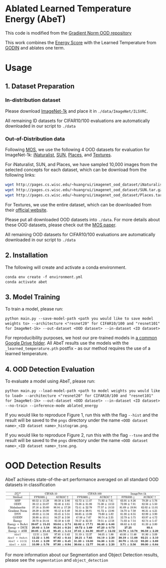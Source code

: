 # Ablated Learned Temperature Energy (AbeT)
This code is modified from the [Gradient Norm OOD repository](https://github.com/deeplearning-wisc/gradnorm_ood)

This work combines the [Energy Score](https://arxiv.org/abs/2010.03759) with the Learned Temperature from [GODIN](https://arxiv.org/abs/2002.11297) and ablates one term.

# Usage
## 1. Dataset Preparation
### In-distribution dataset
Please download [ImageNet-1k](http://www.image-net.org/challenges/LSVRC/2012/index) and place it in
`./data/ImageNet/ILSVRC`.

All remaining ID datasets for CIFAR10/100 evaluations are automatically downloaded in our script to `./data`

### Out-of-Distribution data
Following [MOS](https://arxiv.org/pdf/2105.01879.pdf), we use the following 4 OOD datasets for evaluation for ImageNet-1k:
[iNaturalist](https://arxiv.org/pdf/1707.06642.pdf), 
[SUN](https://vision.princeton.edu/projects/2010/SUN/paper.pdf), 
[Places](http://places2.csail.mit.edu/PAMI_places.pdf), 
and [Textures](https://arxiv.org/pdf/1311.3618.pdf).

For iNaturalist, SUN, and Places, we have sampled 10,000 images from the selected concepts for each dataset,
which can be download from the following links:
```bash
wget http://pages.cs.wisc.edu/~huangrui/imagenet_ood_dataset/iNaturalist.tar.gz
wget http://pages.cs.wisc.edu/~huangrui/imagenet_ood_dataset/SUN.tar.gz
wget http://pages.cs.wisc.edu/~huangrui/imagenet_ood_dataset/Places.tar.gz
```

For Textures, we use the entire dataset, which can be downloaded from their
[official website](https://www.robots.ox.ac.uk/~vgg/data/dtd/).

Please put all downloaded OOD datasets into `./data`.
For more details about these OOD datasets, please check out the [MOS paper](https://arxiv.org/pdf/2105.01879.pdf).

All remaining OOD datasets for CIFAR10/100 evaluations are automatically downloaded in our script to `./data`

## 2. Installation
The following will create and activate a conda environment.
```
conda env create -f environment.yml
conda activate abet
```

## 3. Model Training

To train a model, please run:
```
python main.py --save-model-path <path you would like to save model weights to> --architecture <"resnet20" for CIFAR10/100 and "resnet101" for ImageNet-1k> --out-dataset <OOD dataset> --in-dataset <ID dataset>
```
For reproducibility purposes, we host our pre-trained models in [a common Google Drive folder](https://drive.google.com/drive/folders/1foWuTJX_JmiGF7vPRTxlui4TMr7fa9EJ?usp=sharing).
All AbeT results use the models with the `_learned_temperature.pth` postfix - as our method requires the use of a learned temperature.

## 4. OOD Detection Evaluation
To evaluate a model using AbeT, please run:
```
python main.py --load-model-path <path to model weights you would like to load> --architecture <"resnet20" for CIFAR10/100 and "resnet101" for ImageNet-1k> --out-dataset <OOD dataset> --in-dataset <ID dataset> --no-train --inference-mode ablated_energy
```
If you would like to reproduce Figure 1, run this with the flag `--hist` and the result will be saved to the `pngs` directory under the name `<OOD dataset name>_<ID dataset name>_histogram.png`.

If you would like to reproduce Figure 2, run this with the flag `--tsne` and the result will be saved to the `pngs` directory under the name `<OOD dataset name>_<ID dataset name>_tsne.png`.

# OOD Detection Results

AbeT achieves state-of-the-art performance averaged on all standard OOD datasets in classification

![results](pngs/main_table.png)

For more information about our Segmentation and Object Detection results, please see the `segmentation` and `object_detection` 

